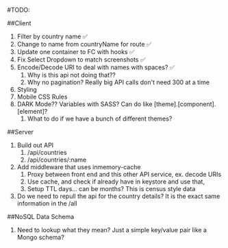 #TODO:

##Client
1. Filter by country name ✅
2. Change to name from countryName for route ✅
3. Update one container to FC with hooks ✅
4. Fix Select Dropdown to match screenshots ✅
5. Encode/Decode URI to deal with names with spaces? ✅
   1. Why is this api not doing that??
   2. Why no pagination?  Really big API calls don't need 300 at a time
6. Styling
7. Mobile CSS Rules
8. DARK Mode??  Variables with SASS?  Can do like [theme].[component].[element]?
   1. What to do if we have a bunch of different themes?

##Server
1. Build out API
   1. /api/countries
   2. /api/countries/:name
2. Add middleware that uses inmemory-cache
   1. Proxy between front end and this other API service, ex. decode URIs
   2. Use cache, and check if already have in keystore and use that,
   3. Setup TTL days... can be months?  This is census style data
3. Do we need to repull the api for the country details?  It is the exact same information in the /all


##NoSQL Data Schema
1. Need to lookup what they mean?  Just a simple key/value pair like a Mongo schema?
